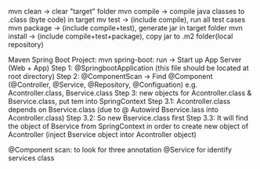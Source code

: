 mvn clean -> clear "target" folder
mvn compile -> compile java classes to .class (byte code) in target
mv test -> (include compile), run all test cases
mvn package -> (include compile+test), generate jar in target folder
mvn install -> (include compile+test+package), copy jar to .m2 folder(local repository)

Maven Spring Boot Project:
mvn spring-boot: run -> Start up App Server (Web + App)
  Step 1: @SpringbootApplication (this file should be located at root directory)
  Step 2: @ComponentScan -> Find @Component (@Controller, @Service, @Repository, @Configuation) e.g. Acontroller.class, Bservice.class
  Step 3: new objects for Acontroller.class & Bservice.class, put tem into SpringContext
  Step 3.1: Acontroller.class depends on Bservice.class (due to @ Autowird Bservice.lass into Acontroller.class)
  Step 3.2: So new Bservice.class first
  Step 3.3: It will find the object of Bservice from SpringContext in order to create new object of Acontroller (inject Bservice object intor Acontroller object)

  @Component scan: to look for three annotation
  @Service for identify services class